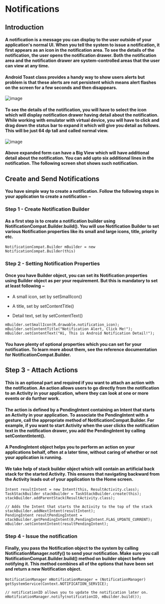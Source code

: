 # Notifications

## Introduction
#### A notification is a message you can display to the user outside of your application's normal UI. When you tell the system to issue a notification, it first appears as an icon in the notification area. To see the details of the notification, the user opens the notification drawer. Both the notification area and the notification drawer are system-controlled areas that the user can view at any time.

#### Android Toast class provides a handy way to show users alerts but problem is that these alerts are not persistent which means alert flashes on the screen for a few seconds and then disappears.

![image](https://user-images.githubusercontent.com/97638932/171058263-e25fa546-16ae-4a5c-acf2-6d783efef1a1.png)
#### To see the details of the notification, you will have to select the icon which will display notification drawer having detail about the notification. While working with emulator with virtual device, you will have to click and drag down the status bar to expand it which will give you detail as follows. This will be just 64 dp tall and called normal view.

![image](https://user-images.githubusercontent.com/97638932/171058298-5a93da82-cba3-49c6-ad46-9c425144611e.png)


#### Above expanded form can have a Big View which will have additional detail about the notification. You can add upto six additional lines in the notification. The following screen shot shows such notification.


## Create and Send Notifications
#### You have simple way to create a notification. Follow the following steps in your application to create a notification −

### Step 1 - Create Notification Builder
#### As a first step is to create a notification builder using NotificationCompat.Builder.build(). You will use Notification Builder to set various Notification properties like its small and large icons, title, priority etc.
```
NotificationCompat.Builder mBuilder = new NotificationCompat.Builder(this)
```

### Step 2 - Setting Notification Properties
#### Once you have Builder object, you can set its Notification properties using Builder object as per your requirement. But this is mandatory to set at least following −

- A small icon, set by setSmallIcon()

- A title, set by setContentTitle()

- Detail text, set by setContentText()
```
mBuilder.setSmallIcon(R.drawable.notification_icon);
mBuilder.setContentTitle("Notification Alert, Click Me!");
mBuilder.setContentText("Hi, This is Android Notification Detail!");
```

#### You have plenty of optional properties which you can set for your notification. To learn more about them, see the reference documentation for NotificationCompat.Builder.

## Step 3 - Attach Actions
#### This is an optional part and required if you want to attach an action with the notification. An action allows users to go directly from the notification to an Activity in your application, where they can look at one or more events or do further work.

#### The action is defined by a PendingIntent containing an Intent that starts an Activity in your application. To associate the PendingIntent with a gesture, call the appropriate method of NotificationCompat.Builder. For example, if you want to start Activity when the user clicks the notification text in the notification drawer, you add the PendingIntent by calling setContentIntent().

#### A PendingIntent object helps you to perform an action on your applications behalf, often at a later time, without caring of whether or not your application is running.

#### We take help of stack builder object which will contain an artificial back stack for the started Activity. This ensures that navigating backward from the Activity leads out of your application to the Home screen.

```
Intent resultIntent = new Intent(this, ResultActivity.class);
TaskStackBuilder stackBuilder = TaskStackBuilder.create(this);
stackBuilder.addParentStack(ResultActivity.class);

// Adds the Intent that starts the Activity to the top of the stack
stackBuilder.addNextIntent(resultIntent);
PendingIntent resultPendingIntent = stackBuilder.getPendingIntent(0,PendingIntent.FLAG_UPDATE_CURRENT);
mBuilder.setContentIntent(resultPendingIntent);
```
### Step 4 - Issue the notification
#### Finally, you pass the Notification object to the system by calling NotificationManager.notify() to send your notification. Make sure you call NotificationCompat.Builder.build() method on builder object before notifying it. This method combines all of the options that have been set and return a new Notification object.

```
NotificationManager mNotificationManager = (NotificationManager) getSystemService(Context.NOTIFICATION_SERVICE);
    
// notificationID allows you to update the notification later on.
mNotificationManager.notify(notificationID, mBuilder.build());
```

